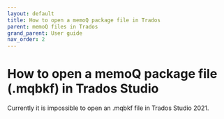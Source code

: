 ```yaml
---
layout: default
title: How to open a memoQ package file in Trados
parent: memoQ files in Trados
grand_parent: User guide
nav_order: 2
---
```


# How to open a memoQ package file (.mqbkf) in Trados Studio

Currently it is impossible to open an .mqbkf file in Trados Studio 2021.